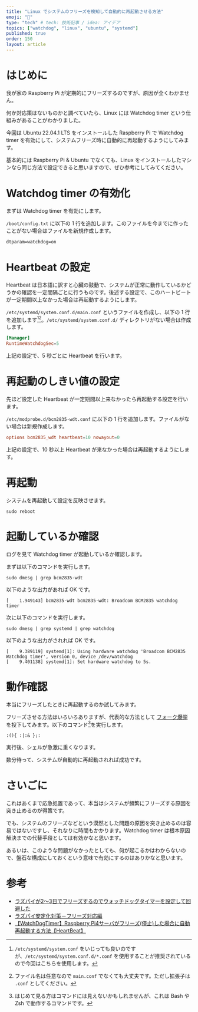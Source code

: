 ```yaml
---
title: "Linux でシステムのフリーズを検知して自動的に再起動させる方法"
emoji: "🐶"
type: "tech" # tech: 技術記事 / idea: アイデア
topics: ["watchdog", "linux", "ubuntu", "systemd"]
published: true
order: 150
layout: article
---
```


# はじめに
我が家の Raspberry Pi が定期的にフリーズするのですが、原因が全くわかません。

何か対応策はないものかと調べていたら、Linux には Watchdog timer という仕組みがあることがわかりました。

今回は Ubuntu 22.04.1 LTS をインストールした Raspberry Pi で Watchdog timer を有効にして、システムフリーズ時に自動的に再起動するようにしてみます。

基本的には Raspberry Pi & Ubuntu でなくても、Linux をインストールしたマシンなら同じ方法で設定できると思いますので、ぜひ参考にしてみてください。



# Watchdog timer の有効化
まずは Watchdog timer を有効にします。

`/boot/config.txt` に以下の 1 行を追加します。このファイルを今までに作ったことがない場合はファイルを新規作成します。

```conf:/boot/config.txt
dtparam=watchdog=on
```



# Heartbeat の設定
Heartbeat は日本語に訳すと心臓の鼓動で、システムが正常に動作しているかどうかの確認を一定間隔ごとに行うものです。後述する設定で、このハートビートが一定期間以上なかった場合は再起動するようにします。

`/etc/systemd/system.conf.d/main.conf` というファイルを作成し、以下の 1 行を追加します[^1][^2]。`/etc/systemd/system.conf.d/` ディレクトリがない場合は作成します。

[^1]: `/etc/systemd/system.conf` をいじっても良いのですが、`/etc/systemd/system.conf.d/*.conf` を使用することが推奨されているので今回はこちらを使用します。

[^2]: ファイル名は任意なので `main.conf` でなくても大丈夫です。ただし拡張子は `.conf` としてください。

```conf:/etc/systemd/system.conf.d/main.conf
[Manager]
RuntimeWatchdogSec=5
```

上記の設定で、5 秒ごとに Heartbeat を行います。



# 再起動のしきい値の設定
先ほど設定した Heartbeat が一定期間以上来なかったら再起動する設定を行います。

`/etc/modprobe.d/bcm2835-wdt.conf` に以下の 1 行を追加します。ファイルがない場合は新規作成します。

```conf:/etc/modprobe.d/bcm2835-wdt.conf
options bcm2835_wdt heartbeat=10 nowayout=0
```

上記の設定で、10 秒以上 Heartbeat が来なかった場合は再起動するようにします。



# 再起動
システムを再起動して設定を反映させます。

```shell:Shell
sudo reboot
```



# 起動しているか確認
ログを見て Watchdog timer が起動しているか確認します。

まずは以下のコマンドを実行します。

```shell:Shell
sudo dmesg | grep bcm2835-wdt
```

以下のような出力があれば OK です。

```
[    1.949143] bcm2835-wdt bcm2835-wdt: Broadcom BCM2835 watchdog timer
```

次に以下のコマンドを実行します。

```shell:Shell
sudo dmesg | grep systemd | grep watchdog
```

以下のような出力がされれば OK です。

```
[    9.389119] systemd[1]: Using hardware watchdog 'Broadcom BCM2835 Watchdog timer', version 0, device /dev/watchdog
[    9.401138] systemd[1]: Set hardware watchdog to 5s.
```



# 動作確認
本当にフリーズしたときに再起動するのか試してみます。

フリーズさせる方法はいろいろありますが、代表的な方法として [フォーク爆弾](https://ja.wikipedia.org/wiki/Fork%E7%88%86%E5%BC%BE) を投下してみます。以下のコマンド[^3]を実行します。

[^3]: はじめて見る方はコマンドには見えないかもしれませんが、これは Bash や Zsh で動作するコマンドです。

```shell:Shell
:(){ :|:& };:
```

実行後、シェルが急激に重くなります。

数分待って、システムが自動的に再起動されれば成功です。



# さいごに
これはあくまで応急処置であって、本当はシステムが頻繁にフリーズする原因を突き止めるのが得策です。

でも、システムのフリーズなどという漠然とした問題の原因を突き止めるのは容易ではないですし、それなりに時間もかかります。Watchdog timer は根本原因解決までの代替手段としては有効かなと思います。

あるいは、このような問題がなかったとしても、何が起こるかはわからないので、盤石な構成にしておくという意味で有効にするのはありかなと思います。



# 参考
* [ラズパイが2～3日でフリーズするのでウォッチドッグタイマーを設定して回避した](https://torisky.com/%E3%83%A9%E3%82%BA%E3%83%91%E3%82%A4%E3%81%8C2%EF%BD%9E3%E6%97%A5%E3%81%A7%E3%83%95%E3%83%AA%E3%83%BC%E3%82%BA%E3%81%99%E3%82%8B%E3%81%AE%E3%81%A7%E3%82%A6%E3%82%A9%E3%83%83%E3%83%81%E3%83%89%E3%83%83/)
* [ラズパイ安定化対策－フリーズ対応編](https://www.my-hacks.info/2019/05/16/post-682/)
* [【WatchDogTimer】Raspberry Pi4サーバがフリーズ(停止)した場合に自動再起動する方法【HeartBeat】](https://debimate.jp/2020/11/28/%E3%80%90watchdogtimer%E3%80%91raspberry-pi4%E3%82%B5%E3%83%BC%E3%83%90%E3%81%8C%E3%83%95%E3%83%AA%E3%83%BC%E3%82%BA%E5%81%9C%E6%AD%A2%E3%81%97%E3%81%9F%E5%A0%B4%E5%90%88%E3%81%AB%E8%87%AA%E5%8B%95/)
